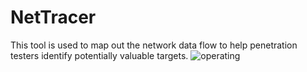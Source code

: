 # NetTracer
This tool is used to map out the network data flow to help penetration testers identify potentially valuable targets.
![operating](https://github.com/Releasel0ck/NetTracer/blob/master/operating.gif "operating")
